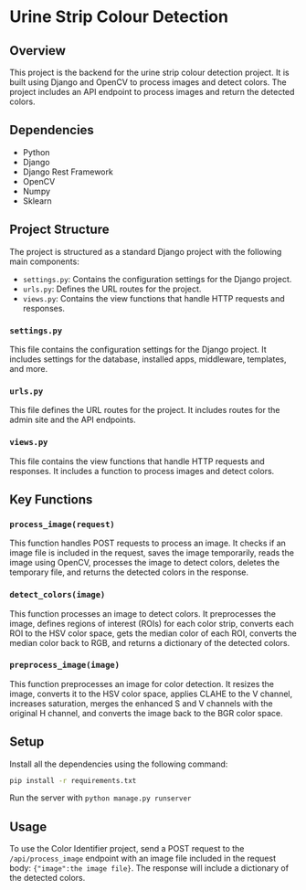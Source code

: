 # Urine Strip Colour Detection

## Overview

This project is the backend for the urine strip colour detection project. It is built using Django and OpenCV to process images and detect colors. The project includes an API endpoint to process images and return the detected colors.

## Dependencies

- Python
- Django
- Django Rest Framework
- OpenCV
- Numpy
- Sklearn

## Project Structure

The project is structured as a standard Django project with the following main components:

- `settings.py`: Contains the configuration settings for the Django project.
- `urls.py`: Defines the URL routes for the project.
- `views.py`: Contains the view functions that handle HTTP requests and responses.

### `settings.py`

This file contains the configuration settings for the Django project. It includes settings for the database, installed apps, middleware, templates, and more.

### `urls.py`

This file defines the URL routes for the project. It includes routes for the admin site and the API endpoints.

### `views.py`

This file contains the view functions that handle HTTP requests and responses. It includes a function to process images and detect colors.

## Key Functions

### `process_image(request)`

This function handles POST requests to process an image. It checks if an image file is included in the request, saves the image temporarily, reads the image using OpenCV, processes the image to detect colors, deletes the temporary file, and returns the detected colors in the response.

### `detect_colors(image)`

This function processes an image to detect colors. It preprocesses the image, defines regions of interest (ROIs) for each color strip, converts each ROI to the HSV color space, gets the median color of each ROI, converts the median color back to RGB, and returns a dictionary of the detected colors.

### `preprocess_image(image)`

This function preprocesses an image for color detection. It resizes the image, converts it to the HSV color space, applies CLAHE to the V channel, increases saturation, merges the enhanced S and V channels with the original H channel, and converts the image back to the BGR color space.

## Setup

Install all the dependencies using the following command:

```bash
pip install -r requirements.txt
```

Run the server with `python manage.py runserver`

## Usage

To use the Color Identifier project, send a POST request to the `/api/process_image` endpoint with an image file included in the request body: `{"image":the image file}`. The response will include a dictionary of the detected colors.
